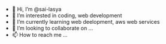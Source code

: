 - 👋 Hi, I’m @sai-lasya
- 👀 I’m interested in coding, web development
- 🌱 I’m currently learning web deelopment, aws web services
- 💞️ I’m looking to collaborate on ...
- 📫 How to reach me ...

<!---
sai-lasya/sai-lasya is a ✨ special ✨ repository because its `README.md` (this file) appears on your GitHub profile.
You can click the Preview link to take a look at your changes.
--->
